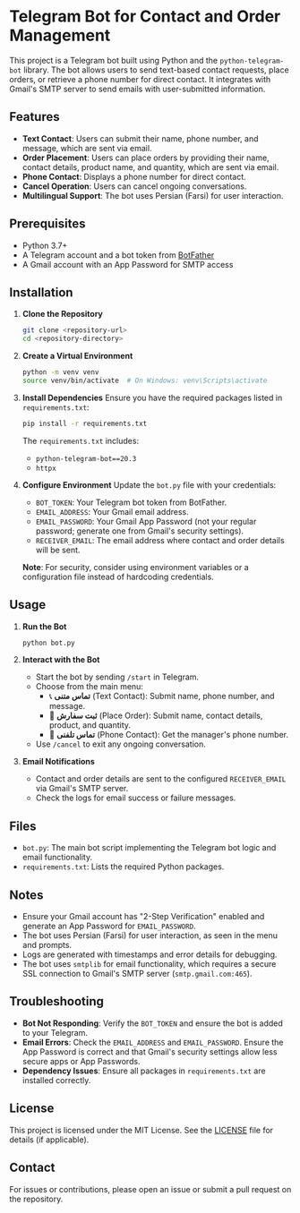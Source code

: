 # Telegram Bot for Contact and Order Management

This project is a Telegram bot built using Python and the `python-telegram-bot` library. The bot allows users to send text-based contact requests, place orders, or retrieve a phone number for direct contact. It integrates with Gmail's SMTP server to send emails with user-submitted information.

## Features
- **Text Contact**: Users can submit their name, phone number, and message, which are sent via email.
- **Order Placement**: Users can place orders by providing their name, contact details, product name, and quantity, which are sent via email.
- **Phone Contact**: Displays a phone number for direct contact.
- **Cancel Operation**: Users can cancel ongoing conversations.
- **Multilingual Support**: The bot uses Persian (Farsi) for user interaction.

## Prerequisites
- Python 3.7+
- A Telegram account and a bot token from [BotFather](https://t.me/BotFather)
- A Gmail account with an App Password for SMTP access

## Installation

1. **Clone the Repository**
   ```bash
   git clone <repository-url>
   cd <repository-directory>
   ```

2. **Create a Virtual Environment**
   ```bash
   python -m venv venv
   source venv/bin/activate  # On Windows: venv\Scripts\activate
   ```

3. **Install Dependencies**
   Ensure you have the required packages listed in `requirements.txt`:
   ```bash
   pip install -r requirements.txt
   ```

   The `requirements.txt` includes:
   - `python-telegram-bot==20.3`
   - `httpx`

4. **Configure Environment**
   Update the `bot.py` file with your credentials:
   - `BOT_TOKEN`: Your Telegram bot token from BotFather.
   - `EMAIL_ADDRESS`: Your Gmail email address.
   - `EMAIL_PASSWORD`: Your Gmail App Password (not your regular password; generate one from Gmail's security settings).
   - `RECEIVER_EMAIL`: The email address where contact and order details will be sent.

   **Note**: For security, consider using environment variables or a configuration file instead of hardcoding credentials.

## Usage

1. **Run the Bot**
   ```bash
   python bot.py
   ```

2. **Interact with the Bot**
   - Start the bot by sending `/start` in Telegram.
   - Choose from the main menu:
     - 📞 **تماس متنی** (Text Contact): Submit name, phone number, and message.
     - 🛒 **ثبت سفارش** (Place Order): Submit name, contact details, product, and quantity.
     - 📱 **تماس تلفنی** (Phone Contact): Get the manager's phone number.
   - Use `/cancel` to exit any ongoing conversation.

3. **Email Notifications**
   - Contact and order details are sent to the configured `RECEIVER_EMAIL` via Gmail's SMTP server.
   - Check the logs for email success or failure messages.

## Files
- `bot.py`: The main bot script implementing the Telegram bot logic and email functionality.
- `requirements.txt`: Lists the required Python packages.

## Notes
- Ensure your Gmail account has "2-Step Verification" enabled and generate an App Password for `EMAIL_PASSWORD`.
- The bot uses Persian (Farsi) for user interaction, as seen in the menu and prompts.
- Logs are generated with timestamps and error details for debugging.
- The bot uses `smtplib` for email functionality, which requires a secure SSL connection to Gmail's SMTP server (`smtp.gmail.com:465`).

## Troubleshooting
- **Bot Not Responding**: Verify the `BOT_TOKEN` and ensure the bot is added to your Telegram.
- **Email Errors**: Check the `EMAIL_ADDRESS` and `EMAIL_PASSWORD`. Ensure the App Password is correct and that Gmail's security settings allow less secure apps or App Passwords.
- **Dependency Issues**: Ensure all packages in `requirements.txt` are installed correctly.

## License
This project is licensed under the MIT License. See the [LICENSE](LICENSE) file for details (if applicable).

## Contact
For issues or contributions, please open an issue or submit a pull request on the repository.